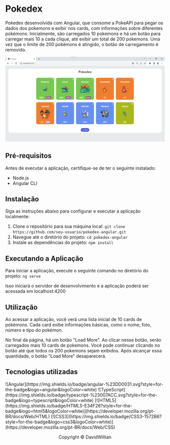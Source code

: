 <h1>Pokedex</h1>
<p>Pokedex desenvolvida com Angular, que consome a PokeAPI para pegar os dados dos pokemons e exibir nos cards, com informações sobre diferentes pokémons. Inicialmente, são carregados 10 pokemons e há um botão para carregar mais 10 a cada clique, até exibir um total de 200 pokemons. Uma vez que o limite de 200 pokémons é atingido, o botão de carregamento é removido.</p>
<img src="src/assets/tela.png" alt="Pokedex">

<h2>Pré-requisitos</h2>
<p>Antes de executar a aplicação, certifique-se de ter o seguinte instalado:</p>
<ul>
    <li>Node.js</li>
    <li>Angular CLI</li>
</ul>

<h2>Instalação</h2>
<p>Siga as instruções abaixo para configurar e executar a aplicação localmente:</p>
<ol>
    <li>Clone o repositório para sua máquina local: <code>git clone https://github.com/seu-usuario/pokedex-angular.git
</code></li>
    <li>Navegue até o diretório do projeto: <code>cd pokedex-angular</code></li>
    <li>Instale as dependências do projeto: <code>npm install</code></li>
</ol>

<h2>Executando a Aplicação</h2>
<p>Para iniciar a aplicação, execute o seguinte comando no diretório do projeto: <code>ng serve</code></p>
<p>Isso iniciará o servidor de desenvolvimento e a aplicação poderá ser acessada em <a src="http://localhost:4200">localhost:4200</a></p>

<h2>Utilização</h2>
<p>Ao acessar a aplicação, você verá uma lista inicial de 10 cards de pokémons. Cada card exibe informações básicas, como o nome, foto, número e tipo do pokémon.</p>
<p>No final da página, há um botão "Load More". Ao clicar nesse botão, serão carregados mais 10 cards de pokemons. Você pode continuar clicando no botão até que todos os 200 pokemons sejam exibidos. Após alcançar essa quantidade, o botão "Load More" desaparecerá.</p>

<h2>Tecnologias utilizadas</h2>
![Angular](https://img.shields.io/badge/angular-%23DD0031.svg?style=for-the-badge&logo=angular&logoColor=white)
![TypeScript](https://img.shields.io/badge/typescript-%23007ACC.svg?style=for-the-badge&logo=typescript&logoColor=white)
[![HTML5](https://img.shields.io/badge/HTML5-E34F26?style=for-the-badge&logo=html5&logoColor=white)](https://developer.mozilla.org/pt-BR/docs/Web/HTML)
[![CSS3](https://img.shields.io/badge/CSS3-1572B6?style=for-the-badge&logo=css3&logoColor=white)](https://developer.mozilla.org/pt-BR/docs/Web/CSS)

<p align="center">Copyright © DavidWillian</p>